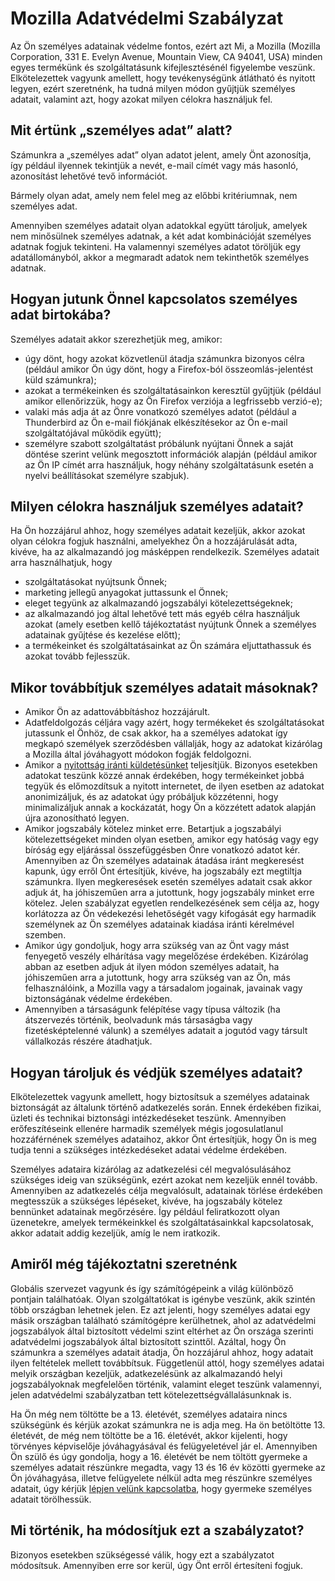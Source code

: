 # Mozilla Adatvédelmi Szabályzat

Az Ön személyes adatainak védelme fontos, ezért azt Mi, a Mozilla (Mozilla Corporation, 331 E. Evelyn Avenue, Mountain View, CA 94041, USA) minden egyes termékünk és szolgáltatásunk kifejlesztésénél figyelembe veszünk. Elkötelezettek vagyunk amellett, hogy tevékenységünk átlátható és nyitott legyen, ezért szeretnénk, ha tudná milyen módon gyűjtjük személyes adatait, valamint azt, hogy azokat milyen célokra használjuk fel.

## Mit értünk „személyes adat” alatt?

Számunkra a „személyes adat” olyan adatot jelent, amely Önt azonosítja, így például ilyennek tekintjük a nevét, e-mail címét vagy más hasonló, azonosítást lehetővé tevő információt.

Bármely olyan adat, amely nem felel meg az előbbi kritériumnak, nem személyes adat.

Amennyiben személyes adatait olyan adatokkal együtt tároljuk, amelyek nem minősülnek személyes adatnak, a két adat kombinációját személyes adatnak fogjuk tekinteni. Ha valamennyi személyes adatot töröljük egy adatállományból, akkor a megmaradt adatok nem tekinthetők személyes adatnak.

## Hogyan jutunk Önnel kapcsolatos személyes adat birtokába?

Személyes adatait akkor szerezhetjük meg, amikor:

* úgy dönt, hogy azokat közvetlenül átadja számunkra bizonyos célra (például amikor Ön úgy dönt, hogy a Firefox-ból összeomlás-jelentést küld számunkra);
* azokat a termékeinken és szolgáltatásainkon keresztül gyűjtjük (például amikor ellenőrizzük, hogy az Ön Firefox verziója a legfrissebb verzió-e);
* valaki más adja át az Önre vonatkozó személyes adatot (például a Thunderbird az Ön e-mail fiókjának elkészítésekor az Ön e-mail szolgáltatójával működik együtt);
* személyre szabott szolgáltatást próbálunk nyújtani Önnek a saját döntése szerint velünk megosztott információk alapján (például amikor az Ön IP címét arra használjuk, hogy néhány szolgáltatásunk esetén a nyelvi beállításokat személyre szabjuk).

## Milyen célokra használjuk személyes adatait?

Ha Ön hozzájárul ahhoz, hogy személyes adatait kezeljük, akkor azokat olyan célokra fogjuk használni, amelyekhez Ön a hozzájárulását adta, kivéve, ha az alkalmazandó jog másképpen rendelkezik. Személyes adatait arra használhatjuk, hogy

* szolgáltatásokat nyújtsunk Önnek;
* marketing jellegű anyagokat juttassunk el Önnek;
* eleget tegyünk az alkalmazandó jogszabályi kötelezettségeknek;
* az alkalmazandó jog által lehetővé tett más egyéb célra használjuk azokat (amely esetben kellő tájékoztatást nyújtunk Önnek a személyes adatainak gyűjtése és kezelése előtt);
* a termékeinket és szolgáltatásainkat az Ön számára eljuttathassuk és azokat tovább fejlesszük.

## Mikor továbbítjuk személyes adatait másoknak?

* Amikor Ön az adattovábbításhoz hozzájárult.
* Adatfeldolgozás céljára vagy azért, hogy termékeket és szolgáltatásokat jutassunk el Önhöz, de csak akkor, ha a személyes adatokat így megkapó személyek szerződésben vállalják, hogy az adatokat kizárólag a Mozilla által jóváhagyott módokon fogják feldolgozni.
* Amikor a [nyitottság iránti küldetésünket](https://www.mozilla.org/hu/about/manifesto/) teljesítjük. Bizonyos esetekben adatokat teszünk közzé annak érdekében, hogy termékeinket jobbá tegyük és előmozdítsuk a nyitott internetet, de ilyen esetben az adatokat anonimizáljuk, és az adatokat úgy próbáljuk közzétenni, hogy minimalizáljuk annak a kockázatát, hogy Ön a közzétett adatok alapján újra azonosítható legyen.
* Amikor jogszabály kötelez minket erre. Betartjuk a jogszabályi kötelezettségeket minden olyan esetben, amikor egy hatóság vagy egy bíróság egy eljárással összefüggésben Önre vonatkozó adatot kér. Amennyiben az Ön személyes adatainak átadása iránt megkeresést kapunk, úgy erről Önt értesítjük, kivéve, ha jogszabály ezt megtiltja számunkra. Ilyen megkeresések esetén személyes adatait csak akkor adjuk át, ha jóhiszeműen arra a jutottunk, hogy jogszabály minket erre kötelez. Jelen szabályzat egyetlen rendelkezésének sem célja az, hogy korlátozza az Ön védekezési lehetőségét vagy kifogását egy harmadik személynek az Ön személyes adatainak kiadása iránti kérelmével szemben.
* Amikor úgy gondoljuk, hogy arra szükség van az Önt vagy mást fenyegető veszély elhárítása vagy megelőzése érdekében. Kizárólag abban az esetben adjuk át ilyen módon személyes adatait, ha jóhiszeműen arra a jutottunk, hogy arra szükség van az Ön, más felhasználóink, a Mozilla vagy a társadalom jogainak, javainak vagy biztonságának védelme érdekében.
* Amennyiben a társaságunk felépítése vagy típusa változik (ha átszervezés történik, beolvadunk más társaságba vagy fizetésképtelenné válunk) a személyes adatait a jogutód vagy társult vállalkozás részére átadhatjuk.

## Hogyan tároljuk és védjük személyes adatait?

Elkötelezettek vagyunk amellett, hogy biztosítsuk a személyes adatainak biztonságát az általunk történő adatkezelés során. Ennek érdekében fizikai, üzleti és technikai biztonsági intézkedéseket teszünk. Amennyiben erőfeszítéseink ellenére harmadik személyek mégis jogosulatlanul hozzáférnének személyes adataihoz, akkor Önt értesítjük, hogy Ön is meg tudja tenni a szükséges intézkedéseket adatai védelme érdekében.

Személyes adataira kizárólag az adatkezelési cél megvalósulásához szükséges ideig van szükségünk, ezért azokat nem kezeljük ennél tovább. Amennyiben az adatkezelés célja megvalósult, adatainak törlése érdekében megtesszük a szükséges lépéseket, kivéve, ha jogszabály kötelez bennünket adatainak megőrzésére. Így például feliratkozott olyan üzenetekre, amelyek termékeinkkel és szolgáltatásainkkal kapcsolatosak, akkor adatait addig kezeljük, amíg le nem iratkozik.

## Amiről még tájékoztatni szeretnénk

Globális szervezet vagyunk és így számítógépeink a világ különböző pontjain találhatóak. Olyan szolgáltatókat is igénybe veszünk, akik szintén több országban lehetnek jelen. Ez azt jelenti, hogy személyes adatai egy másik országban található számítógépre kerülhetnek, ahol az adatvédelmi jogszabályok által biztosított védelmi szint eltérhet az Ön országa szerinti adatvédelmi jogszabályok által biztosított szinttől. Azáltal, hogy Ön számunkra a személyes adatait átadja, Ön hozzájárul ahhoz, hogy adatait ilyen feltételek mellett továbbítsuk. Függetlenül attól, hogy személyes adatai melyik országban kezeljük, adatkezelésünk az alkalmazandó helyi jogszabályoknak megfelelően történik, valamint eleget teszünk valamennyi, jelen adatvédelmi szabályzatban tett kötelezettségvállalásunknak is.

Ha Ön még nem töltötte be a 13. életévét, személyes adataira nincs szükségünk és kérjük azokat számunkra ne is adja meg. Ha ön betöltötte 13. életévét, de még nem töltötte be a 16. életévét, akkor kijelenti, hogy törvényes képviselője jóváhagyásával és felügyeletével jár el. Amennyiben Ön szülő és úgy gondolja, hogy a 16. életévét be nem töltött gyermeke a személyes adatait részünkre megadta, vagy 13 és 16 év közötti gyermeke az Ön jóváhagyása, illetve felügyelete nélkül adta meg részünkre személyes adatait, úgy kérjük [lépjen velünk kapcsolatba](https://www.mozilla.org/privacy/policies/firefox-os/#top), hogy gyermeke személyes adatait törölhessük.

## Mi történik, ha módosítjuk ezt a szabályzatot?

Bizonyos esetekben szükségessé válik, hogy ezt a szabályzatot módosítsuk. Amennyiben erre sor kerül, úgy Önt erről értesíteni fogjuk.
